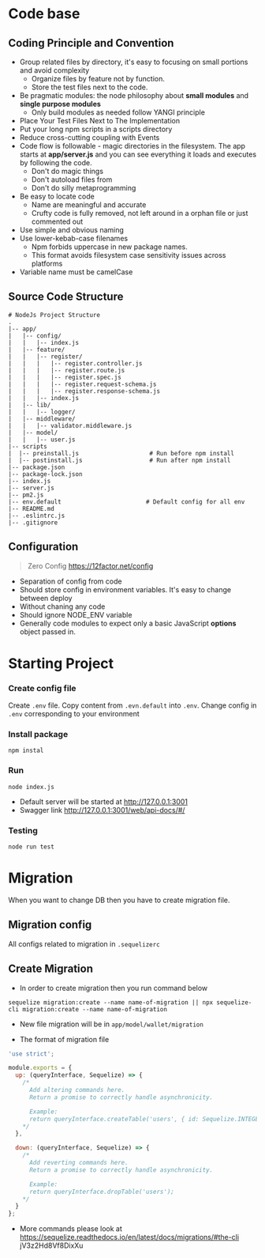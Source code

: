 # Code base
 
## Coding Principle and Convention

- Group related files by directory, it's easy to focusing on small portions and
    avoid complexity
  + Organize files by feature not by function.
  + Store the test files next to the code.
- Be pragmatic modules: the node philosophy about **small modules** and **single
    purpose modules**
  + Only build modules as needed follow YANGI principle
- Place Your Test Files Next to The Implementation
- Put your long npm scripts in a scripts directory
- Reduce cross-cutting coupling with Events
- Code flow is followable -  magic directories in the filesystem. The app starts at **app/server.js** and you can see everything it loads and executes by following the code.
  + Don't do magic things
  + Don't autoload files from
  + Don't do silly metaprogramming
- Be easy to locate code
  + Name are meaningful and accurate
  + Crufty code is fully removed, not left around in a orphan file or just
      commented out
- Use simple and obvious naming
- Use lower-kebab-case filenames
  + Npm forbids uppercase in new package names.
  + This format avoids filesystem case sensitivity issues across platforms
- Variable name must be camelCase

## Source Code Structure

```
# NodeJs Project Structure
.
|-- app/
|   |-- config/
|   |   |-- index.js
|   |-- feature/
|   |   |-- register/
|   |   |   |-- register.controller.js
|   |   |   |-- register.route.js
|   |   |   |-- register.spec.js
|   |   |   |-- register.request-schema.js
|   |   |   |-- register.response-schema.js
|   |   |-- index.js
|   |-- lib/
|   |   |-- logger/
|   |-- middleware/
|   |   |-- validator.middleware.js
|   |-- model/
|   |   |-- user.js
|-- scripts
|  |-- preinstall.js                    # Run before npm install
|  |-- postinstall.js                   # Run after npm install
|-- package.json
|-- package-lock.json
|-- index.js
|-- server.js
|-- pm2.js
|-- env.default                        # Default config for all env
|-- README.md
|-- .eslintrc.js
|-- .gitignore
```
 

## Configuration

> Zero Config
> https://12factor.net/config

- Separation of config from code
- Should store config in environment variables. It's easy to change between deploy
- Without chaning any code
- Should ignore NODE_ENV variable
- Generally code modules to expect only a basic JavaScript **options** object passed in.
 
# Starting Project

### Create config file
Create `.env` file. Copy content from `.evn.default` into `.env`. Change config in `.env` corresponding to your environment 

### Install package
```
npm instal 
```

### Run
```
node index.js
```
- Default server will be started at http://127.0.0.1:3001
- Swagger link http://127.0.0.1:3001/web/api-docs/#/


### Testing
```
node run test
```

# Migration 
When you want to change DB then you have to create migration file.

## Migration config
All configs related to migration in `.sequelizerc`


## Create Migration 
- In order to create migration then you run command below
```
sequelize migration:create --name name-of-migration || npx sequelize-cli migration:create --name name-of-migration
```

- New file migration will be in `app/model/wallet/migration`

- The format of migration file
```javascript
'use strict';

module.exports = {
  up: (queryInterface, Sequelize) => {
    /*
      Add altering commands here.
      Return a promise to correctly handle asynchronicity.

      Example:
      return queryInterface.createTable('users', { id: Sequelize.INTEGER });
    */ 
  },

  down: (queryInterface, Sequelize) => {
    /*
      Add reverting commands here.
      Return a promise to correctly handle asynchronicity.

      Example:
      return queryInterface.dropTable('users');
    */ 
  }
};
```
- More commands please look at https://sequelize.readthedocs.io/en/latest/docs/migrations/#the-cli
 jV3z2Hd8Vf8DixXu
 